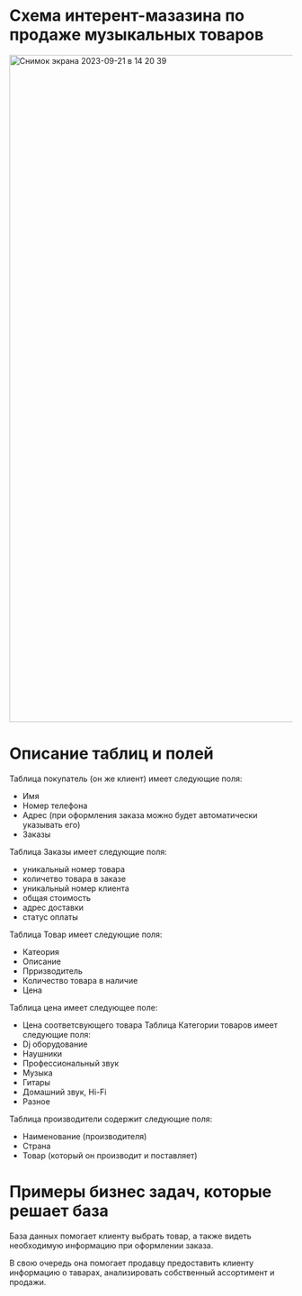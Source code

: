 # Схема интерент-мазазина по продаже музыкальных товаров
<img width="1186" alt="Снимок экрана 2023-09-21 в 14 20 39" src="https://github.com/Glusik/-/assets/130302778/ff0dd499-cb0a-47c9-9a1e-34bd29c6bec4">


# Описание таблиц и полей

Таблица покупатель (он же клиент) имеет следующие поля:

- Имя
- Номер телефона
- Адрес (при оформления заказа можно будет автоматически указывать его)
- Заказы

Таблица Заказы имеет следующие поля:

- уникальный номер товара 
- количетво товара в заказе
- уникальный номер клиента
- общая стоимость
- адрес доставки
- статус оплаты

Таблица Товар имеет следующие поля:

- Катеория 
- Описание
- Прризводитель
- Количество товара в наличие
- Цена

Таблица цена имеет следующее поле:

- Цена соответсвующего товара
Таблица Категории товаров имеет следующие поля: 
- Dj оборудование
- Наушники
- Профессиональный звук
- Музыка
- Гитары
- Домашний звук, Hi-Fi
- Разное

Таблица производители содержит следующие поля:

- Наименование (производителя)
- Страна
- Товар (который он производит и поставляет)

# Примеры бизнес задач, которые решает база

База данных помогает клиенту выбрать товар, а также видеть необходимую информацию при оформлении заказа.

В свою очередь она помогает продавцу предоставить клиенту информацию о таварах, анализировать собственный ассортимент и продажи.

